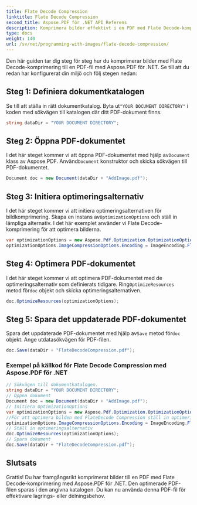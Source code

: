 ```yaml
---
title: Flate Decode Compression
linktitle: Flate Decode Compression
second_title: Aspose.PDF för .NET API Referens
description: Komprimera bilder effektivt i en PDF med Flate Decode-komprimering med Aspose.PDF för .NET.
type: docs
weight: 140
url: /sv/net/programming-with-images/flate-decode-compression/
---
```


Den här guiden tar dig steg för steg hur du komprimerar bilder med Flate Decode-komprimering till en PDF-fil med Aspose.PDF för .NET. Se till att du redan har konfigurerat din miljö och följ stegen nedan:

## Steg 1: Definiera dokumentkatalogen

 Se till att ställa in rätt dokumentkatalog. Byta ut`"YOUR DOCUMENT DIRECTORY"` i koden med sökvägen till katalogen där ditt PDF-dokument finns.

```csharp
string dataDir = "YOUR DOCUMENT DIRECTORY";
```

## Steg 2: Öppna PDF-dokumentet

 I det här steget kommer vi att öppna PDF-dokumentet med hjälp av`Document` klass av Aspose.PDF. Använd`Document` konstruktor och skicka sökvägen till PDF-dokumentet.

```csharp
Document doc = new Document(dataDir + "AddImage.pdf");
```

## Steg 3: Initiera optimeringsalternativ

 I det här steget kommer vi att initiera optimeringsalternativen för bildkomprimering. Skapa en instans av`OptimizationOptions` och ställ in lämpliga alternativ. I det här exemplet använder vi Flate Decode-komprimering för att optimera bilderna.

```csharp
var optimizationOptions = new Aspose.Pdf.Optimization.OptimizationOptions();
optimizationOptions.ImageCompressionOptions.Encoding = ImageEncoding.Flate;
```

## Steg 4: Optimera PDF-dokumentet

 I det här steget kommer vi att optimera PDF-dokumentet med de optimeringsalternativ som definierats tidigare. Ring`OptimizeResources` metod för`doc` objekt och skicka optimeringsalternativen.

```csharp
doc.OptimizeResources(optimizationOptions);
```

## Steg 5: Spara det uppdaterade PDF-dokumentet

 Spara det uppdaterade PDF-dokumentet med hjälp av`Save` metod för`doc` objekt. Ange utdatasökvägen för PDF-filen.

```csharp
doc.Save(dataDir + "FlateDecodeCompression.pdf");
```

### Exempel på källkod för Flate Decode Compression med Aspose.PDF för .NET 
```csharp
// Sökvägen till dokumentkatalogen.
string dataDir = "YOUR DOCUMENT DIRECTORY";
// Öppna dokument
Document doc = new Document(dataDir + "AddImage.pdf");
// Initiera OptimizationOptions
var optimizationOptions = new Aspose.Pdf.Optimization.OptimizationOptions();
//För att optimera bilden med FlateDecode Compression ställ in optimeringsalternativen på Flate
optimizationOptions.ImageCompressionOptions.Encoding = ImageEncoding.Flate;
// Ställ in optimeringsalternativ
doc.OptimizeResources(optimizationOptions);
// Spara dokument
doc.Save(dataDir + "FlateDecodeCompression.pdf");
```

## Slutsats

Grattis! Du har framgångsrikt komprimerat bilder till en PDF med Flate Decode-komprimering med Aspose.PDF för .NET. Den optimerade PDF-filen sparas i den angivna katalogen. Du kan nu använda denna PDF-fil för effektivare lagrings- eller delningsbehov.